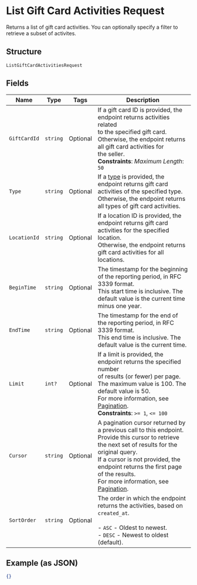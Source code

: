 
# List Gift Card Activities Request

Returns a list of gift card activities. You can optionally specify a filter to retrieve a
subset of activites.

## Structure

`ListGiftCardActivitiesRequest`

## Fields

| Name | Type | Tags | Description |
|  --- | --- | --- | --- |
| `GiftCardId` | `string` | Optional | If a gift card ID is provided, the endpoint returns activities related<br>to the specified gift card. Otherwise, the endpoint returns all gift card activities for<br>the seller.<br>**Constraints**: *Maximum Length*: `50` |
| `Type` | `string` | Optional | If a [type](/doc/models/gift-card-activity-type.md) is provided, the endpoint returns gift card activities of the specified type.<br>Otherwise, the endpoint returns all types of gift card activities. |
| `LocationId` | `string` | Optional | If a location ID is provided, the endpoint returns gift card activities for the specified location.<br>Otherwise, the endpoint returns gift card activities for all locations. |
| `BeginTime` | `string` | Optional | The timestamp for the beginning of the reporting period, in RFC 3339 format.<br>This start time is inclusive. The default value is the current time minus one year. |
| `EndTime` | `string` | Optional | The timestamp for the end of the reporting period, in RFC 3339 format.<br>This end time is inclusive. The default value is the current time. |
| `Limit` | `int?` | Optional | If a limit is provided, the endpoint returns the specified number<br>of results (or fewer) per page. The maximum value is 100. The default value is 50.<br>For more information, see [Pagination](https://developer.squareup.com/docs/working-with-apis/pagination).<br>**Constraints**: `>= 1`, `<= 100` |
| `Cursor` | `string` | Optional | A pagination cursor returned by a previous call to this endpoint.<br>Provide this cursor to retrieve the next set of results for the original query.<br>If a cursor is not provided, the endpoint returns the first page of the results.<br>For more information, see [Pagination](https://developer.squareup.com/docs/working-with-apis/pagination). |
| `SortOrder` | `string` | Optional | The order in which the endpoint returns the activities, based on `created_at`.<br><br>- `ASC` - Oldest to newest.<br>- `DESC` - Newest to oldest (default). |

## Example (as JSON)

```json
{}
```

